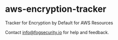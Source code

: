 # aws-encryption-tracker
Tracker for Encryption by Default for AWS Resources

Contact info@fogsecurity.io for help and feedback.
